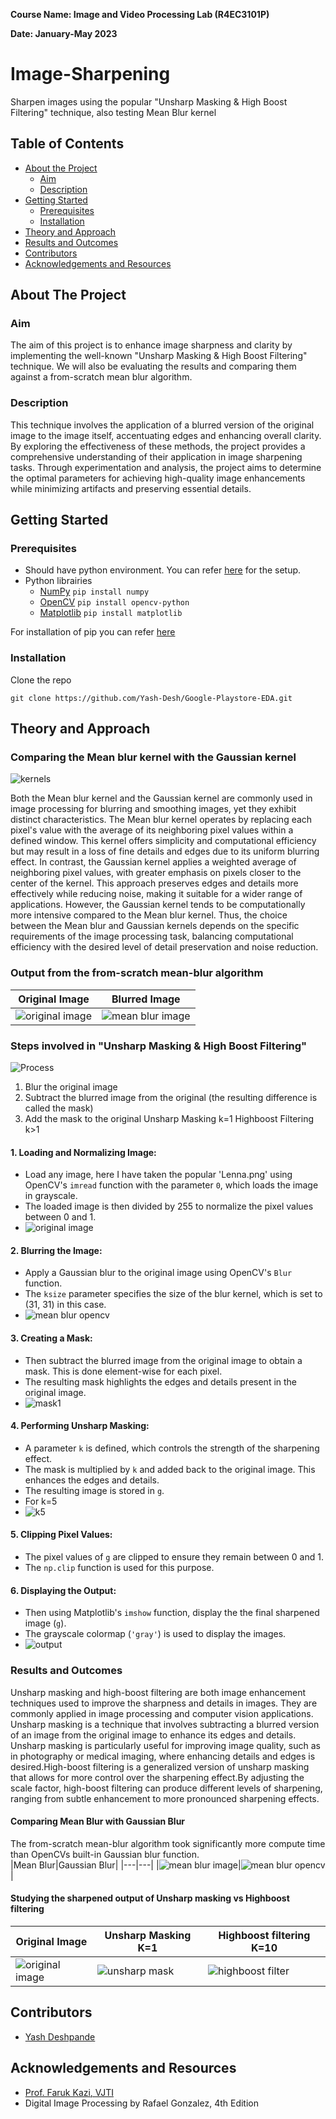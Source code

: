 **Course Name: Image and Video Processing Lab (R4EC3101P)**

**Date: January-May 2023**


# Image-Sharpening
Sharpen images using the popular "Unsharp Masking &amp; High Boost Filtering" technique, also testing Mean Blur kernel

## Table of Contents

- [About the Project](#about-the-project)
    - [Aim](#aim)
    - [Description](#description)
- [Getting Started](#getting-started)
    - [Prerequisites](#prerequisites)
    - [Installation](#installation)
- [Theory and Approach](#theory-and-approach)
- [Results and Outcomes](#results-and-outcomes)
- [Contributors](#contributors)
- [Acknowledgements and Resources](#acknowledgements-and-resources)

## About The Project

### Aim

The aim of this project is to enhance image sharpness and clarity by implementing the well-known "Unsharp Masking & High Boost Filtering" technique. We will also be evaluating the results and comparing them against a from-scratch mean blur algorithm.

### Description
This technique involves the application of a blurred version of the original image to the image itself, accentuating edges and enhancing overall clarity. By exploring the effectiveness of these methods, the project provides a comprehensive understanding of their application in image sharpening tasks. Through experimentation and analysis, the project aims to determine the optimal parameters for achieving high-quality image enhancements while minimizing artifacts and preserving essential details.


## Getting Started

### Prerequisites

- Should have python environment. You can refer [here](https://www.tutorialspoint.com/python/python_environment.htm) for the setup.
- Python librairies
    - [NumPy](https://numpy.org/install/) `pip install numpy`
    - [OpenCV](https://opencv.org/get-started/) `pip install opencv-python`
    - [Matplotlib](https://matplotlib.org/stable/users/installing/index.html) `pip install matplotlib`

For installation of pip you can refer [here](https://www.geeksforgeeks.org/how-to-install-pip-on-windows/)


### Installation

Clone the repo
    
    
    git clone https://github.com/Yash-Desh/Google-Playstore-EDA.git

## Theory and Approach

### Comparing the Mean blur kernel with the Gaussian kernel
![kernels](https://github.com/Yash-Desh/Image-Sharpening/assets/84829056/3d73d9f9-c2b6-4917-8c3c-5272d5deaa2e)

Both the Mean blur kernel and the Gaussian kernel are commonly used in image processing for blurring and smoothing images, yet they exhibit distinct characteristics. The Mean blur kernel operates by replacing each pixel's value with the average of its neighboring pixel values within a defined window. This kernel offers simplicity and computational efficiency but may result in a loss of fine details and edges due to its uniform blurring effect. In contrast, the Gaussian kernel applies a weighted average of neighboring pixel values, with greater emphasis on pixels closer to the center of the kernel. This approach preserves edges and details more effectively while reducing noise, making it suitable for a wider range of applications. However, the Gaussian kernel tends to be computationally more intensive compared to the Mean blur kernel. Thus, the choice between the Mean blur and Gaussian kernels depends on the specific requirements of the image processing task, balancing computational efficiency with the desired level of detail preservation and noise reduction.


### Output from the from-scratch mean-blur algorithm 

|Original Image|Blurred Image|
|---|---|
|![original image](https://github.com/Yash-Desh/Image-Sharpening/assets/84829056/6976766b-6904-47ab-8acd-ab0999682eea)|![mean blur image](https://github.com/Yash-Desh/Image-Sharpening/assets/84829056/7cbb51df-10bc-415b-8458-b3ba8c1953e2)|


### Steps involved in "Unsharp Masking &amp; High Boost Filtering"
![Process](https://github.com/Yash-Desh/Image-Sharpening/assets/84829056/1a1ab694-87ef-4f14-a676-4ac581724478)

1. Blur the original image
2. Subtract the blurred image from the original (the resulting difference is called the mask)
3. Add the mask to the original Unsharp Masking k=1 Highboost Filtering k>1


#### 1. Loading and Normalizing Image:
- Load any image, here I have taken the popular 'Lenna.png' using OpenCV's `imread` function with the parameter `0`, which loads the image in grayscale.
- The loaded image is then divided by 255 to normalize the pixel values between 0 and 1.
- ![original image](https://github.com/Yash-Desh/Image-Sharpening/assets/84829056/750b7eee-ea11-412d-aec4-86316c1c68ee)


#### 2. Blurring the Image:
- Apply a Gaussian blur to the original image using OpenCV's `Blur` function.
- The `ksize` parameter specifies the size of the blur kernel, which is set to (31, 31) in this case.
- ![mean blur opencv](https://github.com/Yash-Desh/Image-Sharpening/assets/84829056/8b8d3452-ed5d-41dd-b38f-b5042eade550)


#### 3. Creating a Mask:
- Then subtract the blurred image from the original image to obtain a mask. This is done element-wise for each pixel.
- The resulting mask highlights the edges and details present in the original image.
- ![mask1](https://github.com/Yash-Desh/Image-Sharpening/assets/84829056/2bfe8cd8-f1b4-487f-9658-92a86b230327)



#### 4. Performing Unsharp Masking:
- A parameter `k` is defined, which controls the strength of the sharpening effect.
- The mask is multiplied by `k` and added back to the original image. This enhances the edges and details.
- The resulting image is stored in `g`.
- For k=5
- ![k5](https://github.com/Yash-Desh/Image-Sharpening/assets/84829056/8f7311b1-906e-47d9-ab19-ae5c14140b31)


#### 5. Clipping Pixel Values:
- The pixel values of `g` are clipped to ensure they remain between 0 and 1.
- The `np.clip` function is used for this purpose.

#### 6. Displaying the Output:
- Then using Matplotlib's `imshow` function, display the the final sharpened image (`g`).
- The grayscale colormap (`'gray'`) is used to display the images.
- ![output](https://github.com/Yash-Desh/Image-Sharpening/assets/84829056/6c734f81-03c3-4ac2-a115-945d78409e4f)

### Results and Outcomes
Unsharp masking and high-boost filtering are both image enhancement techniques used to improve the sharpness and details in images. They are commonly applied in image processing and computer vision applications. Unsharp masking is a technique that involves subtracting a blurred version of an image from the original image to enhance its edges and details. Unsharp masking is particularly useful for improving image quality, such as in photography or medical imaging, where enhancing details and edges is desired.High-boost filtering is a generalized version of unsharp masking that allows for more control over the
sharpening effect.By adjusting the scale factor, high-boost filtering can produce different levels of sharpening, ranging from subtle enhancement to more pronounced sharpening effects.

#### Comparing Mean Blur with Gaussian Blur

The from-scratch mean-blur algorithm took significantly more compute time than OpenCVs built-in Gaussian blur function.   
|Mean Blur|Gaussian Blur|
|---|---|
|![mean blur image](https://github.com/Yash-Desh/Image-Sharpening/assets/84829056/7cbb51df-10bc-415b-8458-b3ba8c1953e2)|![mean blur opencv](https://github.com/Yash-Desh/Image-Sharpening/assets/84829056/8b8d3452-ed5d-41dd-b38f-b5042eade550)|

#### Studying the sharpened output of Unsharp masking vs Highboost filtering

|Original Image|Unsharp Masking K=1|Highboost filtering K=10|
|---|---|---|
|![original image](https://github.com/Yash-Desh/Image-Sharpening/assets/84829056/750b7eee-ea11-412d-aec4-86316c1c68ee)|![unsharp mask](https://github.com/Yash-Desh/Image-Sharpening/assets/84829056/ecccc0f8-cc09-47b8-9c7e-3c02a6ff4943)|![highboost filter](https://github.com/Yash-Desh/Image-Sharpening/assets/84829056/ce1264c0-5031-4ac2-b065-121b8076615d)|

## Contributors

- [Yash Deshpande](https://github.com/yashLM705)


## Acknowledgements and Resources
- [Prof. Faruk Kazi, VJTI](https://www.linkedin.com/in/dr-faruk-kazi-vjti/?originalSubdomain=in)
- Digital Image Processing by Rafael Gonzalez, 4th Edition
